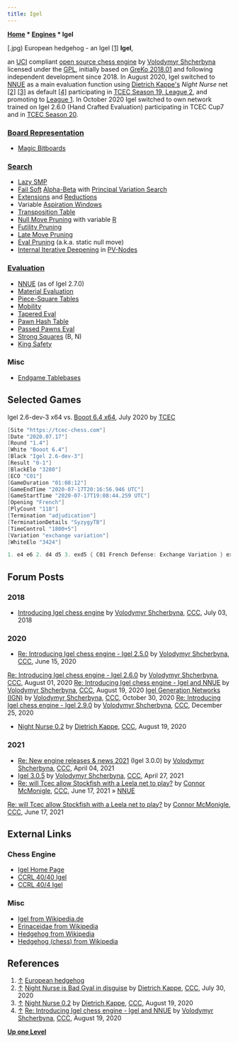 ```yaml
---
title: Igel
---
```

**[Home](Home "Home") \* [Engines](Engines "Engines") \* Igel**



[.jpg) European hedgehog - an Igel <a id="cite-note-1" href="#cite-ref-1">[1]</a>
**Igel**,  

an [UCI](UCI "UCI") compliant [open source chess engine](Category:Open_Source "Category:Open Source") by [Volodymyr Shcherbyna](Volodymyr_Shcherbyna "Volodymyr Shcherbyna") licensed under the [GPL](Free_Software_Foundation#GPL "Free Software Foundation"), 
initially based on [GreKo 2018.01](GreKo "GreKo") and following independent development since 2018. In August 2020, Igel switched to [NNUE](NNUE "NNUE") as a main evaluation function using [Dietrich Kappe's](Dietrich_Kappe "Dietrich Kappe") *Night Nurse* net <a id="cite-note-2" href="#cite-ref-2">[2]</a> <a id="cite-note-3" href="#cite-ref-3">[3]</a> as default <a id="cite-note-4" href="#cite-ref-4">[4]</a> participating in [TCEC Season 19, League 2](TCEC_Season_19#Second "TCEC Season 19"), and promoting to [League 1](TCEC_Season_19#First "TCEC Season 19"). In October 2020 Igel switched to own network trained on Igel 2.6.0 (Hand Crafted Evaluation) participating in TCEC Cup7 and in [TCEC Season 20](TCEC_Season_20#First "TCEC Season 20").



### [Board Representation](Board_Representation "Board Representation")


* [Magic Bitboards](Magic_Bitboards "Magic Bitboards")


### [Search](Search "Search")


* [Lazy SMP](Lazy_SMP "Lazy SMP")
* [Fail Soft](Fail-Soft "Fail-Soft") [Alpha-Beta](Alpha-Beta "Alpha-Beta") with [Principal Variation Search](Principal_Variation_Search "Principal Variation Search")
* [Extensions](Extensions "Extensions") and [Reductions](Reductions "Reductions")
* Variable [Aspiration Windows](Aspiration_Windows "Aspiration Windows")
* [Transposition Table](Transposition_Table "Transposition Table")
* [Null Move Pruning](Null_Move_Pruning "Null Move Pruning") with variable [R](Depth_Reduction_R "Depth Reduction R")
* [Futility Pruning](Futility_Pruning "Futility Pruning")
* [Late Move Pruning](Futility_Pruning#MoveCountBasedPruning "Futility Pruning")
* [Eval Pruning](Quiescence_Search#StandPat "Quiescence Search") (a.k.a. static null move)
* [Internal Iterative Deepening](Internal_Iterative_Deepening "Internal Iterative Deepening") in [PV-Nodes](Node_Types#pv-node "Node Types")


### [Evaluation](Evaluation "Evaluation")


* [NNUE](NNUE "NNUE") (as of Igel 2.7.0)
* [Material Evaluation](Material "Material")
* [Piece-Square Tables](Piece-Square_Tables "Piece-Square Tables")
* [Mobility](Mobility "Mobility")
* [Tapered Eval](Tapered_Eval "Tapered Eval")
* [Pawn Hash Table](Pawn_Hash_Table "Pawn Hash Table")
* [Passed Pawns Eval](Passed_Pawn "Passed Pawn")
* [Strong Squares](Square_Control "Square Control") (B, N)
* [King Safety](King_Safety "King Safety")


### Misc


* [Endgame Tablebases](Endgame_Tablebases "Endgame Tablebases")


## Selected Games


Igel 2.6-dev-3 x64 vs. [Booot 6.4 x64](Booot "Booot"), July 2020 by [TCEC](TCEC "TCEC")




```C++
[Site "https://tcec-chess.com"]
[Date "2020.07.17"]
[Round "1.4"]
[White "Booot 6.4"]
[Black "Igel 2.6-dev-3"]
[Result "0-1"]
[BlackElo "3280"]
[ECO "C01"]
[GameDuration "01:08:12"]
[GameEndTime "2020-07-17T20:16:56.946 UTC"]
[GameStartTime "2020-07-17T19:08:44.259 UTC"]
[Opening "French"]
[PlyCount "118"]
[Termination "adjudication"]
[TerminationDetails "SyzygyTB"]
[TimeControl "1800+5"]
[Variation "exchange variation"]
[WhiteElo "3424"]

1. e4 e6 2. d4 d5 3. exd5 { C01 French Defense: Exchange Variation } exd5 4. Bd3 Nf6 5. Nf3 Bd6 6. O-O O-O 7. Re1 Bg4 8. h3 Bh5 9. Be3 c6 10. Nbd2 Re8 11. c3 Nbd7 12. Qc2 Bg6 13. Bxg6 hxg6 14. c4 Nf8 15. c5 Bc7 16. Rac1 Qd7 17. Qb3 Re7 18. Re2 Rae8 19. Rce1 Qf5 20. Nh4 Qh5 21. Nhf3 N8h7 22. Nf1 Ne4 23. Bc1 g5 24. Qa3 f5 25. Ne5 Bxe5 26. dxe5 g4 27. Ng3 Nxg3 28. Qxg3 Nf8 29. hxg4 fxg4 30. Qh2 Qg6 31. Qg3 Ne6 32. Be3 Qh5 33. f3 gxf3 34. gxf3 Rf7 35. f4 Qf5 36. Rg2 Nxf4 37. Bxf4 Qxf4 38. e6 Qd4+ 39. Qe3 Qxe3+ 40. Rxe3 Rf4 41. Rd2 Re7 42. b3 Rf6 43. Rde2 g6 44. Re1 Rf5 45. Kg2 Kg7 46. R3e2 a5 47. Kg3 Kf6 48. Re3 d4 49. Re4 Rg5+ 50. Kf3 Rxc5 51. Rxd4 Rxe6 52. Red1 Ree5 53. Rd7 Rc3+ 54. Kf2 Rc2+ 55. R1d2 Rxd2+ 56. Rxd2 a4 57. bxa4 Re4 58. Rb2 Rxa4 59. Rxb7 Rxa2+ { Black wins. } 0-1

```

## Forum Posts


### 2018


* [Introducing Igel chess engine](http://www.talkchess.com/forum3/viewtopic.php?t=67890) by [Volodymyr Shcherbyna](Volodymyr_Shcherbyna "Volodymyr Shcherbyna"), [CCC](CCC "CCC"), July 03, 2018


### 2020


* [Re: Introducing Igel chess engine - Igel 2.5.0](http://www.talkchess.com/forum3/viewtopic.php?f=2&t=67890&start=15) by [Volodymyr Shcherbyna](Volodymyr_Shcherbyna "Volodymyr Shcherbyna"), [CCC](CCC "CCC"), June 15, 2020


 [Re: Introducing Igel chess engine - Igel 2.6.0](http://www.talkchess.com/forum3/viewtopic.php?f=2&t=67890&start=16) by [Volodymyr Shcherbyna](Volodymyr_Shcherbyna "Volodymyr Shcherbyna"), [CCC](CCC "CCC"), August 01, 2020
 [Re: Introducing Igel chess engine - Igel and NNUE](http://www.talkchess.com/forum3/viewtopic.php?f=2&t=67890&start=17) by [Volodymyr Shcherbyna](Volodymyr_Shcherbyna "Volodymyr Shcherbyna"), [CCC](CCC "CCC"), August 19, 2020
 [Igel Generation Networks (IGN)](http://www.talkchess.com/forum3/viewtopic.php?f=2&t=67890&start=83) by [Volodymyr Shcherbyna](Volodymyr_Shcherbyna "Volodymyr Shcherbyna"), [CCC](CCC "CCC"), October 30, 2020
 [Re: Introducing Igel chess engine - Igel 2.9.0](http://www.talkchess.com/forum3/viewtopic.php?f=2&t=67890&start=91) by [Volodymyr Shcherbyna](Volodymyr_Shcherbyna "Volodymyr Shcherbyna"), [CCC](CCC "CCC"), December 25, 2020 
* [Night Nurse 0.2](http://www.talkchess.com/forum3/viewtopic.php?f=2&t=74837) by [Dietrich Kappe](Dietrich_Kappe "Dietrich Kappe"), [CCC](CCC "CCC"), August 19, 2020


### 2021


* [Re: New engine releases & news 2021](http://www.talkchess.com/forum3/viewtopic.php?f=2&t=76209&start=195) (Igel 3.0.0) by [Volodymyr Shcherbyna](Volodymyr_Shcherbyna "Volodymyr Shcherbyna"), [CCC](CCC "CCC"), April 04, 2021
* [Igel 3.0.5](http://www.talkchess.com/forum3/viewtopic.php?f=2&t=76209&start=292) by [Volodymyr Shcherbyna](Volodymyr_Shcherbyna "Volodymyr Shcherbyna"), [CCC](CCC "CCC"), April 27, 2021
* [Re: will Tcec allow Stockfish with a Leela net to play?](http://www.talkchess.com/forum3/viewtopic.php?f=2&t=77503&start=55) by [Connor McMonigle](Connor_McMonigle "Connor McMonigle"), [CCC](CCC "CCC"), June 17, 2021 » [NNUE](NNUE "NNUE")


 [Re: will Tcec allow Stockfish with a Leela net to play?](http://www.talkchess.com/forum3/viewtopic.php?f=2&t=77503&start=57) by [Connor McMonigle](Connor_McMonigle "Connor McMonigle"), [CCC](CCC "CCC"), June 17, 2021
## External Links


### Chess Engine


* [Igel Home Page](https://github.com/vshcherbyna/igel)
* [CCRL 40/40 Igel](http://ccrl.chessdom.com/ccrl/4040/cgi/compare_engines.cgi?family=Igel&print=Rating+list&print=Results+table&print=LOS+table&print=Ponder+hit+table&print=Eval+difference+table&print=Comopp+gamenum+table&print=Overlap+table&print=Score+with+common+opponents)
* [CCRL 40/4 Igel](http://ccrl.chessdom.com/ccrl/404/cgi/compare_engines.cgi?family=Igel&print=Rating+list&print=Results+table&print=LOS+table&print=Ponder+hit+table&print=Eval+difference+table&print=Comopp+gamenum+table&print=Overlap+table&print=Score+with+common+opponents)


### Misc


* [Igel from Wikipedia.de](https://de.wikipedia.org/wiki/Igel)
* [Erinaceidae from Wikipedia](https://en.wikipedia.org/wiki/Erinaceidae)
* [Hedgehog from Wikipedia](https://en.wikipedia.org/wiki/Hedgehog)
* [Hedgehog (chess) from Wikipedia](https://en.wikipedia.org/wiki/Hedgehog_(chess))


## References


1. <a id="cite-ref-1" href="#cite-note-1">↑</a> [European hedgehog](https://en.wikipedia.org/wiki/European_hedgehog)
2. <a id="cite-ref-2" href="#cite-note-2">↑</a> [Night Nurse is Bad Gyal in disguise](http://talkchess.com/forum3/viewtopic.php?t=74619) by [Dietrich Kappe](Dietrich_Kappe "Dietrich Kappe"), [CCC](CCC "CCC"), July 30, 2020
3. <a id="cite-ref-3" href="#cite-note-3">↑</a> [Night Nurse 0.2](http://talkchess.com/forum3/viewtopic.php?f=2&t=74837) by [Dietrich Kappe](Dietrich_Kappe "Dietrich Kappe"), [CCC](CCC "CCC"), August 19, 2020
4. <a id="cite-ref-4" href="#cite-note-4">↑</a> [Re: Introducing Igel chess engine - Igel and NNUE](http://talkchess.com/forum3/viewtopic.php?f=2&t=67890&start=17) by [Volodymyr Shcherbyna](Volodymyr_Shcherbyna "Volodymyr Shcherbyna"), [CCC](CCC "CCC"), August 19, 2020

**[Up one Level](Engines "Engines")**







 
